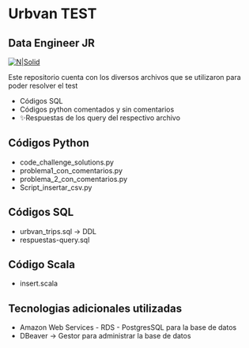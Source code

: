 # Urbvan TEST 
## Data Engineer JR

[![N|Solid](https://cdn-images-1.medium.com/max/1200/1*7NVWswT3PWnDx9p99p_0ZA.png)](https://nodesource.com/products/nsolid)



Este repositorio cuenta con los diversos archivos que se utilizaron para poder resolver el test

- Códigos SQL
- Códigos python comentados y sin comentarios
- ✨Respuestas de los query del respectivo archivo

## Códigos Python

- code_challenge_solutions.py
- problema1_con_comentarios.py
- problema_2_con_comentarios.py
- Script_insertar_csv.py

## Códigos SQL
- urbvan_trips.sql -> DDL
- respuestas-query.sql

## Código Scala
- insert.scala


## Tecnologias adicionales utilizadas
- Amazon Web Services - RDS - PostgresSQL para la base de datos
- DBeaver -> Gestor para administrar la base de datos

